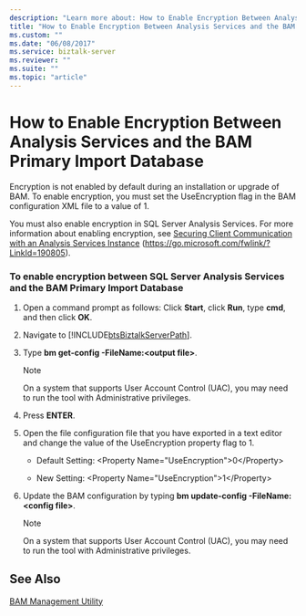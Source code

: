```yaml
---
description: "Learn more about: How to Enable Encryption Between Analysis Services and the BAM Primary Import Database"
title: "How to Enable Encryption Between Analysis Services and the BAM Primary Import Database"
ms.custom: ""
ms.date: "06/08/2017"
ms.service: biztalk-server
ms.reviewer: ""
ms.suite: ""
ms.topic: "article"
---
```

# How to Enable Encryption Between Analysis Services and the BAM Primary Import Database
Encryption is not enabled by default during an installation or upgrade of BAM. To enable encryption, you must set the UseEncryption flag in the BAM configuration XML file to a value of 1.

 You must also enable encryption in SQL Server Analysis Services. For more information about enabling encryption, see [Securing Client Communication with an Analysis Services Instance](/previous-versions/sql/sql-server-2008-r2/ms174756(v=sql.105)) (https://go.microsoft.com/fwlink/?LinkId=190805).

### To enable encryption between SQL Server Analysis Services and the BAM Primary Import Database

1. Open a command prompt as follows: Click **Start**, click **Run**, type **cmd**, and then click **OK**.

2. Navigate to [!INCLUDE[btsBiztalkServerPath](../includes/btsbiztalkserverpath-md.md)].

3. Type **bm get-config -FileName:\<output file\>**.

   > [!NOTE]
   >  On a system that supports User Account Control (UAC), you may need to run the tool with Administrative privileges.

4. Press **ENTER**.

5. Open the file configuration file that you have exported in a text editor and change the value of the UseEncryption property flag to 1.

   -   Default Setting: \<Property Name="UseEncryption"\>0\</Property\>

   -   New Setting: \<Property Name="UseEncryption"\>1\</Property\>

6. Update the BAM configuration by typing **bm update-config -FileName:\<config file\>**.

   > [!NOTE]
   >  On a system that supports User Account Control (UAC), you may need to run the tool with Administrative privileges.

## See Also
 [BAM Management Utility](../core/bam-management-utility.md)